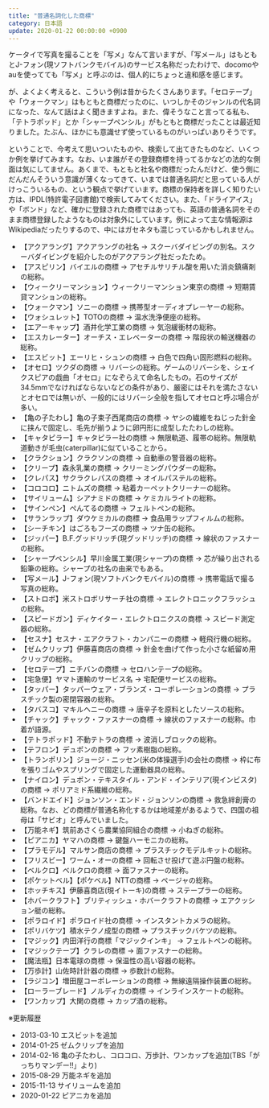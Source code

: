 ```yaml
---
title: "普通名詞化した商標"
category: 日本語
update: 2020-01-22 00:00:00 +0900
---
```


ケータイで写真を撮ることを「写メ」なんて言いますが、「写メール」はもともとJ-フォン(現ソフトバンクモバイル)のサービス名称だったわけで、docomoやauを使ってても「写メ」と呼ぶのは、個人的にちょっと違和感を感じます。

が、よくよく考えると、こういう例は昔からたくさんあります。「セロテープ」や「ウォークマン」はもともと商標だったのに、いつしかそのジャンルの代名詞になった、なんて話はよく聞きますよね。また、偉そうなこと言ってる私も、「テトラポッド」とか「シャープペンシル」がもともと商標だったことは最近知りました。たぶん、ほかにも意識せず使っているものがいっぱいありそうです。

ということで、今考えて思いついたものや、検索して出てきたものなど、いくつか例を挙げてみます。なお、いま誰がその登録商標を持ってるかなどの法的な側面は気にしてません。あくまで、もともと社名や商標だったんだけど、使う側にだんだんそういう意識が薄くなってきて、いまでは普通名詞だと思っている人がけっこういるもの、という観点で挙げています。商標の保持者を詳しく知りたい方は、IPDL(特許電子図書館)で検索してみてください。また、「ドライアイス」や「ボンド」など、確かに登録された商標ではあっても、英語の普通名詞をそのまま商標登録したようなものは対象外にしています。例によって主な情報源はWikipediaだったりするので、中にはガセネタも混じっているかもしれません。

- 【アクアラング】アクアラングの社名 → スクーバダイビングの別名。スクーバダイビングを紹介したのがアクアラング社だったため。
- 【アスピリン】バイエルの商標 → アセチルサリチル酸を用いた消炎鎮痛剤の総称。
- 【ウィークリーマンション】ウィークリーマンション東京の商標 → 短期賃貸マンションの総称。
- 【ウォークマン】ソニーの商標 → 携帯型オーディオプレーヤーの総称。
- 【ウォシュレット】TOTOの商標 → 温水洗浄便座の総称。
- 【エアーキャップ】酒井化学工業の商標 → 気泡緩衝材の総称。
- 【エスカレーター】オーチス・エレベーターの商標 → 階段状の輸送機器の総称。
- 【エスビット】エーリヒ・シュンの商標 → 白色で四角い固形燃料の総称。
- 【オセロ】ツクダの商標 → リバーシの総称。ゲームのリバーシを、シェイクスピアの戯曲「オセロ」になぞらえて命名したもの。石のサイズが34.5mmでなければならないなどの条件があり、厳密にはそれを満たさないとオセロでは無いが、一般的にはリバーシ全般を指してオセロと呼ぶ場合が多い。
- 【亀の子たわし】亀の子束子西尾商店の商標 → ヤシの繊維をねじった針金に挟んで固定し、毛先が揃うように卵円形に成型したたわしの総称。
- 【キャタピラー】キャタピラー社の商標 → 無限軌道、履帯の総称。無限軌道動きが毛虫(caterpillar)に似ていることから。
- 【クラクション】クラクソンの商標 → 自動車の警音器の総称。
- 【クリープ】森永乳業の商標 → クリーミングパウダーの総称。
- 【クレパス】サクラクレパスの商標 → オイルパステルの総称。
- 【コロコロ】ニトムズの商標 → 粘着カーペットクリーナーの総称。
- 【サイリューム】シアナミドの商標 → ケミカルライトの総称。
- 【サインペン】ぺんてるの商標 → フェルトペンの総称。
- 【サランラップ】ダウケミカルの商標 → 食品用ラップフィルムの総称。
- 【シーチキン】はごろもフーズの商標 → ツナ缶の総称。
- 【ジッパー】B.F.グッドリッチ(現グッドリッチ)の商標 → 線状のファスナーの総称。
- 【シャープペンシル】早川金属工業(現シャープ)の商標 → 芯が繰り出される鉛筆の総称。シャープの社名の由来でもある。
- 【写メール】J-フォン(現ソフトバンクモバイル)の商標 → 携帯電話で撮る写真の総称。
- 【ストロボ】米ストロボリサーチ社の商標 → エレクトロニックフラッシュの総称。
- 【スピードガン】ディケイター・エレクトロニクスの商標 → スピード測定器の総称。
- 【セスナ】セスナ・エアクラフト・カンパニーの商標 → 軽飛行機の総称。
- 【ゼムクリップ】伊藤喜商店の商標 → 針金を曲げて作った小さな紙留め用クリップの総称。
- 【セロテープ】ニチバンの商標 → セロハンテープの総称。
- 【宅急便】ヤマト運輸のサービス名 → 宅配便サービスの総称。
- 【タッパー】タッパーウェア・ブランズ・コーポレーションの商標 → プラスチック製の密閉容器の総称。
- 【タバスコ】マキルヘニーの商標 → 唐辛子を原料としたソースの総称。
- 【チャック】チャック・ファスナーの商標 → 線状のファスナーの総称。巾着が語源。
- 【テトラポッド】不動テトラの商標 → 波消しブロックの総称。
- 【テフロン】デュポンの商標 → フッ素樹脂の総称。
- 【トランポリン】ジョージ・ニッセン(米の体操選手)の会社の商標 → 枠に布を張りゴムやスプリングで固定した運動器具の総称。
- 【ナイロン】デュポン・テキスタイル・アンド・インテリア(現インビスタ)の商標 → ポリアミド系繊維の総称。
- 【バンドエイド】ジョンソン・エンド・ジョンソンの商標 → 救急絆創膏の総称。なお、どの商標が普通名称化するかは地域差があるようで、四国の祖母は「サビオ」と呼んでいました。
- 【万能ネギ】筑前あさくら農業協同組合の商標 → 小ねぎの総称。
- 【ピアニカ】ヤマハの商標 → 鍵盤ハーモニカの総称。
- 【プラモデル】マルサン商店の商標 → プラスチックモデルキットの総称。
- 【フリスビー】ワーム・オーの商標 → 回転させ投げて遊ぶ円盤の総称。
- 【ベルクロ】ベルクロの商標 → 面ファスナーの総称。
- 【ポケットベル】【ポケベル】NTTの商標 → ページャの総称。
- 【ホッチキス】伊藤喜商店(現イトーキ)の商標 → ステープラーの総称。
- 【ホバークラフト】ブリティッシュ・ホバークラフトの商標 → エアクッション艇の総称。
- 【ポラロイド】ポラロイド社の商標 → インスタントカメラの総称。
- 【ポリバケツ】積水テクノ成型の商標 → プラスチックバケツの総称。
- 【マジック】内田洋行の商標「マジックインキ」 → フェルトペンの総称。
- 【マジックテープ】クラレの商標 → 面ファスナーの総称。
- 【魔法瓶】日本電球の商標 → 保温性の高い容器の総称。
- 【万歩計】山佐時計計器の商標 → 歩数計の総称。
- 【ラジコン】増田屋コーポレーションの商標 → 無線遠隔操作装置の総称。
- 【ローラーブレード】ノルディカの商標 → インラインスケートの総称。
- 【ワンカップ】大関の商標 → カップ酒の総称。

※更新履歴

- 2013-03-10 エスビットを追加
- 2014-01-25 ゼムクリップを追加
- 2014-02-16 亀の子たわし、コロコロ、万歩計、ワンカップを追加(TBS「がっちりマンデー!!」より)
- 2015-08-29 万能ネギを追加
- 2015-11-13 サイリュームを追加
- 2020-01-22 ピアニカを追加
